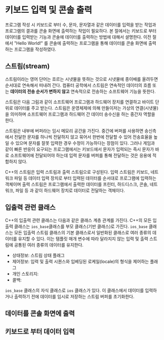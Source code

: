 # 키보드 입력 및 콘솔 출력

프로그램 작성 시 키보드로 부터 수, 문자, 문자열과 같은 데이터를 입력을 받는 작업과 프로그램의 결과를 콘솔 화면에 출력하는 작업이 필요하다. 
본 절에서는 키보드로 부터 데이터를 입력받는 기능과 콘솔에 데이터를 출력하는 방법에 대해서 셜명한다.
이전 절에서 "Hello World!" 를 콘솔에 출력하는 프로그램을 통해 데이터를 콘솔 화면에 출력하는 프로그램을 작성하였다.

## 스트림(stream)

스트림이라는 영어 단어는 흐르는 시냇물을 뜻하는 것으로 시냇물에 종이배를 올려두면 순서대로 연속해서 떠내려 간다. 컴퓨터 공학에서 스트림은 연속적인 데이터의 흐름 또는 **데이터의 전송 순서가 변하지 않고** 연속적으로 전송하는 소프트웨어 기능을 뜻한다. 

스트림은 다음 그림과 같이 소프트웨어 프로그램과 하드웨어 장치를 연결하고 바이트 단위로 데이터를 주고 받는다. 스트림은 운영체제에 의해 만들이저는 가상의 연결(시냇물)을 의미하며 소프트웨어 프로그램과 하드웨어 간 데이터 송수신을 하는 중간자 역할을 한다. 


스트림은 내부에 버퍼라는 임시 메모리 공간을 가진다. 중간에 버퍼를 사용하면 송신측에서 전달한 문자를 하나씩 전달하지 않고 묶어서 한번에 전달할 수 있어 전송효율을 높일 수 있으며 문자를 잘못 입력한 경우 수정이 가능하다는 장점이 있다.
그러나 게임과 같이 빠른 반응이 요구되는 프로그램에서는 키보드에서 문자가 입력되는 즉시 문자가 바로 소프트웨어에 전달되어야 하는데 입력 문자를 버퍼를 통해 전달하는 것은 응용에 적합하지 않다.     

C++의 스트림은 입력 스트림과 출력 스트림으로 구성된다. 입력 스트림은 키보드, 네트워크 파일 등 데이터 입력 장치로 부터 입력된 데이터를 순서대로 프로그램에 입력하는 객체이며 출력 스트림은 프로그램에서 출력한 데이터를 프린터, 하드디스크, 콘솔, 네트워크, 파일 등 과 같이 하드웨어 장치로 데이터로 전달하는 객체이다. 


## 입출력 관련 클래스

C++의 입출력 관련 클래스는 다음과 같은 클래스 계층 관계를 가진다. C++의 모든 입출력 클래스는 ``ios_base``클래스를 부모 클래스(기반 클래스)로 가진다. ``ios_base`` 클래스는 모든 입출력 스트림 클래스의 기본 클래스로서 일반화된 클래스로 여러 종류의 데이터를 유지할 수 있다. 이는 템플릿 매개 변수에 따라 달라지지 않는 입력 및 출력 스트림에 공통된 여러 종류의 데이터를 유지한다.

- 상태정보: 스트림 상태 플래그
- 제어정보: 입력 및 출력 시퀀스와 입베딩된 로케일(locale)의 형식을 제어하는 플래그
- 개인 스토리지: 
- 콜백: 

``ios_base`` 클래스의 자식 클래스로 ``ios`` 클래스가 있다. 이 클래스에서 데이터를 입력하거나 출력하기 전에 데이터를 임시로 저장하는 스트림 버퍼를 초기화한다.


## 데이터를 콘솔 화면에 출력 



## 키보드로 부터 데이터 입력







